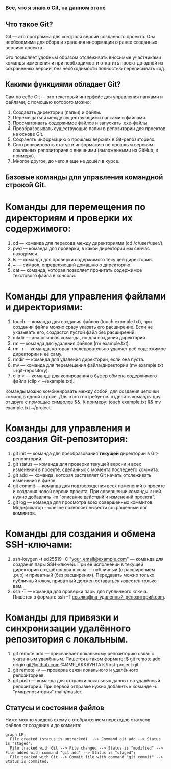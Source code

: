 ### **Всё, что я знаю о Git, на данном этапе**

## **Что такое Git?**

Git — это программа для контроля версий созданного проекта. Она необходмима для сбора и хранения информации о ранее созданных версиях проекта. 

Это позволяет удобным образом отслеживать вносимые участниками команды изменения и при необходимости откатить проект до одной из сохраненных версий, без необходимости полностью переписывать код. 

## **Какими функциями обладает Git?** 

Сам по себе Git — это текстовый интерфейс для управления папками и файлами, с помощью которого можно: 

1. Создавать директории (папки) и файлы. 
2. Перемещаться между существующими папками и файлами. 
3. Просматривать содержимое файлов и запускать .exe-файлы. 
4. Преобразовывать существующие папки в репозитории для проектов на основе Git. 
5. Сохранять информацию о прошлых версиях в Git-репозиториях.
6. Синхронизировать статус и информацию по прошлым версиям локальных репозиториев с внешними (выложенными на GitHub, к примеру). 
7. Многое другое, до чего я еще не дошёл в курсе. 

## **Базовые команды для управления командной строкой Git.** 

# Команды для перемещения по директориям и проверки их содержимого: 

1. cd — команда для перехода между директориями (cd /c/user/user/).
2. pwd — команда для проверки, в какой директории мы сейчас находимся.
3. ls — команда для проверки содержимого текущей директории. 
4. ~ — символ, определяющий домашнюю директорию. 
5. cat — команда, которая позволяет прочитать содержимое текстового файла в консоли. 

# Команды для управления файлами и директориями: 

1. touch — команда для создания файлов (touch expmple.txt), при создании файла можно сразу указать его расширение. Если не указывать его, создастся пустой файл без расширений. 
2. mkdir — аналогичная команда, но для создания директорий. 
3. rm — команда для удаления файлов (rm example.txt). 
4. rm -r — команда, которая последовательно удаляет всё содержимое директории и её саму. 
5. rmdir — команда для удаления директории, если она пуста. 
6. mv — команда для перемещения файла/директории (mv example.txt ~/git-repository).
7. clip < — команда для копирования в буфер обмена содержимого файла (clip < ~/example.txt).

Команды можно комбинировать между собой, для создания цепочки команд в одной строке. Для этого потребуется отделить команды друг от друга с помощью символов &&. К примеру: touch example.txt && mv example.txt ~/project.

# Команды для управления и создания Git-репозитория: 

1. git init — команда для преобразования **текущей** директории в Git-репозиторий. 
2. git status — команда для проверки текущей версии и всех изменений в проекте, сделанных с момента последнего коммита. 
3. git add — команда, которая заставляет Git начать отслеживать изменения в файле.
4. git commit — команда для подтверждения всех изменений в проекте и создания новой версии проекта. При совершении команды к ней нужно добавлять -m "описание действий и изменений проекта". 
5. git log — команда для просмотра всех совершенных коммитов. Модификатор --oneline позволяет вывести сокращённый лог коммитов.

# Команды для создания и обмена SSH-ключами: 

1. ssh-keygen -t ed25519 -C "your_email@example.com" — команда для создания пары SSH-ключей. При её исполнении в текущей директории создаётся два ключа — публичный (с расширением .pub) и приватный (без расширения). Передавать можно только публичный ключ, приватный должен оставаться известен только вам.
2. ssh -T —  команда для проверки пары для публичного ключа. Пишется в формате ssh -T ссылка@на-удаленный-репозиторий.com. 

#  Команды для привязки и синхронизации удалённого репозитория с локальным. 

1. git remote add — присваивает локальному репозиторию связь с указанным удалённым. Пишется в таком формате: $ git remote add origin git@github.com:%ИМЯ_АККАУНТА%/first-project.git.
2. git remote -v — проверка связи локального и удалённого репозиториев. 
3. git push  — команда для отправки локальных данных на удалённый репозиторий. При первой отправке нужно добавить к команде -u "имярепозитория" main/master.

## **Статусы и состояния файлов**

Ниже можно увидеть схему с отображением переходов статусов файлов от создания и до коммита: 

```mermaid
graph LR;
  File created (status is untracked)  --> Command git add --> Status is "staged";
  File tracked with Git --> File changed --> Status is "modified" --> File added with command "git add" --> Status is "staged"; 
  File tracked with Git --> Commit file with command "git commit" --> Status is commited;  
```



